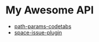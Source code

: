 # My Awesome API


* [path-params-codetabs](path-params-codetabs.md)
* [space-issue-plugin](space-issue/README.md)